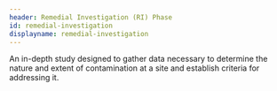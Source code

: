 ```yaml
---
header: Remedial Investigation (RI) Phase
id: remedial-investigation
displayname: remedial-investigation
---
```


An in-depth study designed to gather data necessary to determine the nature and extent of contamination at a site and establish criteria for addressing it.
